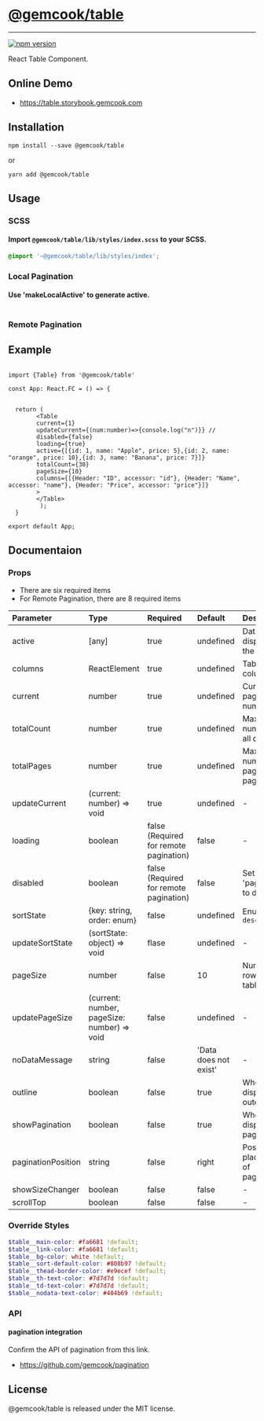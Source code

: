 # [@gemcook/table](https://table.storybook.gemcook.com)

---

[![npm version](https://badge.fury.io/js/%40gemcook%2Ftable.svg)](https://badge.fury.io/js/%40gemcook%2Ftable)

React Table Component.

## Online Demo

* https://table.storybook.gemcook.com

## Installation

```shell
npm install --save @gemcook/table
```

or

```shell
yarn add @gemcook/table
```

## Usage

### SCSS

#### Import `@gemcook/table/lib/styles/index.scss` to your SCSS.

```scss
@import '~@gemcook/table/lib/styles/index';
```

### Local Pagination

#### Use 'makeLocalActive' to generate active.

```js
```

### Remote Pagination


## Example

```jsx

```


```tsx
import {Table} from '@gemcook/table'

const App: React.FC = () => {


  return (
        <Table
        current={1}
        updateCurrent={(num:number)=>{console.log("n")}} //
        disabled={false}
        loading={true}
        active={[{id: 1, name: "Apple", price: 5},{id: 2, name: "orange", price: 10},{id: 3, name: "Banana", price: 7}]}
        totalCount={30}
        pageSize={10}
        columns={[{Header: "ID", accessor: "id"}, {Header: "Name", accessor: "name"}, {Header: "Price", accessor: "price"}]}
        >
        </Table>     
         );
  }

export default App;

```

## Documentaion

### Props

* There are six required items
* For Remote Pagination, there are 8 required items

| **Parameter**      | **Type**                                    | **Required**                           | **Default**           | **Description**                          |
| :----------------- | :------------------------------------------ | :------------------------------------- | :-------------------- | :--------------------------------------- |
| active             | [any]                                       | true                                   | undefined             | Data displayed in the table              |
| columns            | ReactElement                                | true                                   | undefined             | Table columns                            |
| current            | number                                      | true                                   | undefined             | Current page number                      |
| totalCount         | number                                      | true                                   | undefined             | Maximum number of all data               |
| totalPages         | number                                      | true                                   | undefined             | Maximum number of pages (use pagination) |
| updateCurrent      | (current: number) => void                   | true                                   | undefined             | \-                                       |
| loading            | boolean                                     | false (Required for remote pagination) | false                 | \-                                       |
| disabled           | boolean                                     | false (Required for remote pagination) | false                 | Set 'pagination' to disabled             |
| sortState          | {key: string, order: enum}                  | false                                  | undefined             | Enum: `asc` `desc`                       |
| updateSortState    | (sortState: object) => void                 | flase                                  | undefined             | \-                                       |
| pageSize           | number                                      | false                                  | 10                    | Number of rows in table                  |
| updatePageSize     | (current: number, pageSize: number) => void | false                                  | undefined             | \-                                       |
| noDataMessage      | string                                      | false                                  | 'Data does not exist' | \-                                       |
| outline            | boolean                                     | false                                  | true                  | Whether to display the outer frame       |
| showPagination     | boolean                                     | false                                  | true                  | Whether to display pagination-           |
| paginationPosition | string                                      | false                                  | right                 | Position of placement of pagination      |
| showSizeChanger    | boolean                                     | false                                  | false                 | \-                                       |
| scrollTop          | boolean                                     | false                                  | false                 | \-                                       |

### Override Styles

```scss
$table__main-color: #fa6681 !default;
$table__link-color: #fa6681 !default;
$table__bg-color: white !default;
$table__sort-default-color: #808b97 !default;
$table__thead-border-color: #e9ecef !default;
$table__th-text-color: #7d7d7d !default;
$table__td-text-color: #7d7d7d !default;
$table__nodata-text-color: #404b69 !default;
```

### API

#### pagination integration

Confirm the API of pagination from this link.

* https://github.com/gemcook/pagination

## License

@gemcook/table is released under the MIT license.
